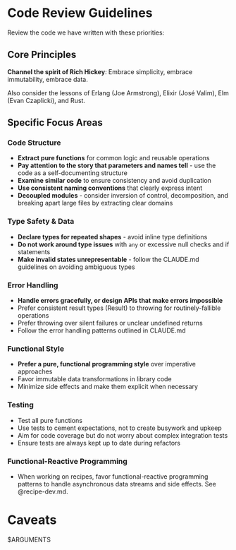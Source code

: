 # Code Review Guidelines

Review the code we have written with these priorities:

## Core Principles

**Channel the spirit of Rich Hickey**: Embrace simplicity, embrace immutability, embrace data.

Also consider the lessons of Erlang (Joe Armstrong), Elixir (José Valim), Elm (Evan Czaplicki), and Rust.

## Specific Focus Areas

### Code Structure
- **Extract pure functions** for common logic and reusable operations
- **Pay attention to the story that parameters and names tell** - use the code as a self-documenting structure
- **Examine similar code** to ensure consistency and avoid duplication
- **Use consistent naming conventions** that clearly express intent
- **Decoupled modules** - consider inversion of control, decomposition, and breaking apart large files by extracting clear domains

### Type Safety & Data
- **Declare types for repeated shapes** - avoid inline type definitions
- **Do not work around type issues** with `any` or excessive null checks and if statements
- **Make invalid states unrepresentable** - follow the CLAUDE.md guidelines on avoiding ambiguous types

### Error Handling
- **Handle errors gracefully, or design APIs that make errors impossible**
- Prefer consistent result types (Result<T>) to throwing for routinely-fallible operations
- Prefer throwing over silent failures or unclear undefined returns
- Follow the error handling patterns outlined in CLAUDE.md

### Functional Style
- **Prefer a pure, functional programming style** over imperative approaches
- Favor immutable data transformations in library code
- Minimize side effects and make them explicit when necessary


### Testing
- Test all pure functions
- Use tests to cement expectations, not to create busywork and upkeep
- Aim for code coverage but do not worry about complex integration tests
- Ensure tests are always kept up to date during refactors

### Functional-Reactive Programming
- When working on recipes, favor functional-reactive programming patterns to handle asynchronous data streams and side effects. See @recipe-dev.md.

# Caveats

$ARGUMENTS
